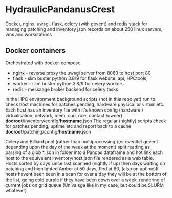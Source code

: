 # HydraulicPandanusCrest

Docker, nginx, uwsgi, flask, celery (with gevent) and redis stack for managing patching and inventory json records on about 250 linux servers, vms and workstations

## Docker containers

Orchestrated with docker-compose

- nginx - reverse proxy the uwsgi server from 8080 to host port 80
- flask - slim buster python 3.8/9 for flask website, api, HPCtools,
- worker - slim buster python 3.8/9 for celery workers
- redis - messaage broker backend for celery tasks

In the HPC environment background scripts (not in this repo yet) run to check host machines for patches pending, hardware physical or virtual etc.
Each host has an inventory file with it's known config (hardware / virtualisation, network, mem, cpu, role, contact /owner) **docroot**/inventory/config/**hostname**.json
The regular (nightly) scripts check for patches pending, uptime etc and report back to a cache
**docroot**/patching/config/**hostname**.json 

Celery and Billiard pool (rather than multiprocessing )(or eventlet gevent depending upon the day of the week at the moment) split reading as parsing of a glob  *.json in folder into a Pandas dataframe and hot link each host to the equivalent inventory/host.json file rendered as a web table. Hosts sorted by days since last scanned (nightly if up) then days waiting on patching and highlighted Amber at 50 days, Red at 60, (also on uptime)If hosts havent been seen in a scan for over a day they will be at the bottom of the list, going cold purple if they have been down over a week.
rendering of current jobs on grid queue (Univa sge like in my case, but could be SLURM whatever)
